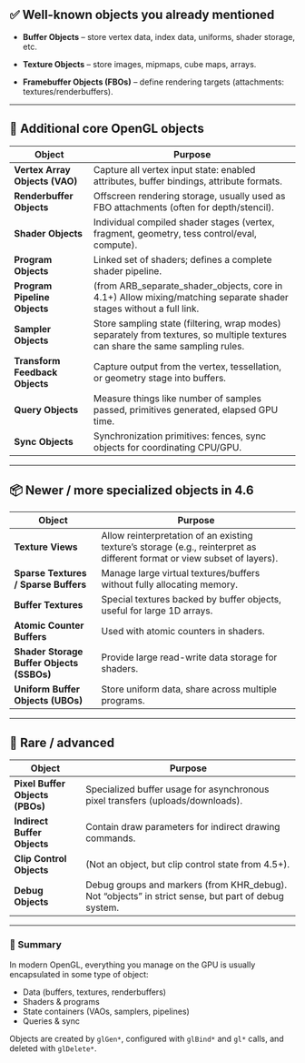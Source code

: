 ## ✅ Well-known objects you already mentioned

- **Buffer Objects** – store vertex data, index data, uniforms, shader storage, etc.
    
- **Texture Objects** – store images, mipmaps, cube maps, arrays.
    
- **Framebuffer Objects (FBOs)** – define rendering targets (attachments: textures/renderbuffers).
    

---

## 🧩 Additional core OpenGL objects

| Object                         | Purpose                                                                                                                        |
| ------------------------------ | ------------------------------------------------------------------------------------------------------------------------------ |
| **Vertex Array Objects (VAO)** | Capture all vertex input state: enabled attributes, buffer bindings, attribute formats.                                        |
| **Renderbuffer Objects**       | Offscreen rendering storage, usually used as FBO attachments (often for depth/stencil).                                        |
| **Shader Objects**             | Individual compiled shader stages (vertex, fragment, geometry, tess control/eval, compute).                                    |
| **Program Objects**            | Linked set of shaders; defines a complete shader pipeline.                                                                     |
| **Program Pipeline Objects**   | (from ARB_separate_shader_objects, core in 4.1+) Allow mixing/matching separate shader stages without a full link.             |
| **Sampler Objects**            | Store sampling state (filtering, wrap modes) separately from textures, so multiple textures can share the same sampling rules. |
| **Transform Feedback Objects** | Capture output from the vertex, tessellation, or geometry stage into buffers.                                                  |
| **Query Objects**              | Measure things like number of samples passed, primitives generated, elapsed GPU time.                                          |
| **Sync Objects**               | Synchronization primitives: fences, sync objects for coordinating CPU/GPU.                                                     | 

---

## 📦 Newer / more specialized objects in 4.6

| Object                                    | Purpose                                                                                                                   |
| ----------------------------------------- | ------------------------------------------------------------------------------------------------------------------------- |
| **Texture Views**                         | Allow reinterpretation of an existing texture’s storage (e.g., reinterpret as different format or view subset of layers). |
| **Sparse Textures / Sparse Buffers**      | Manage large virtual textures/buffers without fully allocating memory.                                                    |
| **Buffer Textures**                       | Special textures backed by buffer objects, useful for large 1D arrays.                                                    |
| **Atomic Counter Buffers**                | Used with atomic counters in shaders.                                                                                     |
| **Shader Storage Buffer Objects (SSBOs)** | Provide large read-write data storage for shaders.                                                                        |
| **Uniform Buffer Objects (UBOs)**         | Store uniform data, share across multiple programs.                                                                       | 

---

## 🧪 Rare / advanced

| Object                          | Purpose                                                                                             |
| ------------------------------- | --------------------------------------------------------------------------------------------------- |
| **Pixel Buffer Objects (PBOs)** | Specialized buffer usage for asynchronous pixel transfers (uploads/downloads).                      |
| **Indirect Buffer Objects**     | Contain draw parameters for indirect drawing commands.                                              |
| **Clip Control Objects**        | (Not an object, but clip control state from 4.5+).                                                  |
| **Debug Objects**               | Debug groups and markers (from KHR_debug). Not “objects” in strict sense, but part of debug system. | 

---

### 🧠 Summary

In modern OpenGL, everything you manage on the GPU is usually encapsulated in some type of object:

- Data (buffers, textures, renderbuffers)
- Shaders & programs
- State containers (VAOs, samplers, pipelines)
- Queries & sync

Objects are created by `glGen*`, configured with `glBind*` and `gl*` calls, and deleted with `glDelete*`.